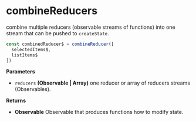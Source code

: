 # combineReducers

combine multiple reducers (observable streams of functions)
into one stream that can be pushed to `createState`.

```javascript
const combinedReducer$ = combineReducer([
  selectedItems$,
  listItems$
])
```

**Parameters**

- `reducers` **(Observable | Array)** one reducer or array of reducers streams (Observables).

**Returns**

- **Observable** Observable that produces functions how to modify state.
